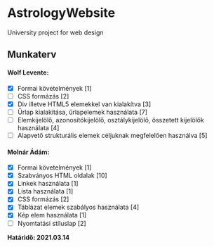 # AstrologyWebsite
University project for web design 

## Munkaterv 
#### Wolf Levente:
- [x] Formai követelmények [1]
- [ ] CSS formázás [2]
- [x] Div illetve HTML5 elemekkel van kialakítva [3]
- [ ] Űrlap kialakítása, űrlapelemek használata [7]
- [ ] Elemkijelölő, azonosítókijelölő, osztálykijelölő, összetett kijelölők használata [4]
- [ ] Alapvető strukturális elemek céljuknak megfelelően használva [5]
  
#### Molnár Ádám:        
- [x] Formai követelmények [1]
- [x] Szabványos HTML oldalak	[10]
- [x] Linkek használata [1]
- [x] Lista használata [1]
- [x] CSS formázás [2]
- [x] Táblázat elemek szabályos használata [4]
- [x] Kép elem használata [1]
- [ ] Nyomtatási stíluslap [2]

**Határidő: 2021.03.14**
